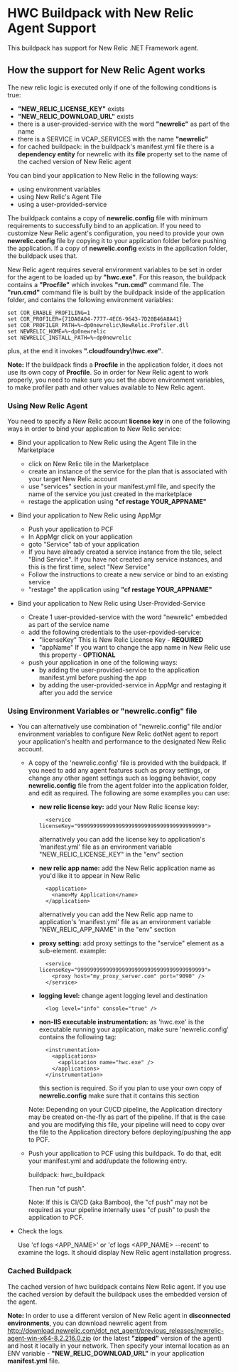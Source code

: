 # HWC Buildpack with New Relic Agent Support
This buildpack has support for New Relic .NET Framework agent.

## How the support for New Relic Agent works

The new relic logic is executed only if one of the following conditions is true:
* **"NEW_RELIC_LICENSE_KEY"** exists
* **"NEW_RELIC_DOWNLOAD_URL"** exists
* there is a user-provided-service with the word **"newrelic"** as part of the name
* there is a SERVICE in VCAP_SERVICES with the name **"newrelic"**
* for cached buildpack: in the buildpack's manifest.yml file there is a **dependency entity** for newrelic with its **file** property set to the name of the cached version of New Relic agent


You can bind your application to New Relic in the following ways:
* using environment variables
* using New Relic's Agent Tile
* using a user-provided-service

The buildpack contains a copy of **newrelic.config** file with minimum requirements to successfully bind to an application. If you need to customize New Relic agent's configuration, you need to provide your own **newrelic.config** file by copying it to your application folder before pushing the application. If a copy of **newrelic.config** exists in the application folder, the buildpack uses that.

New Relic agent requires several environment variables to be set in order for the agent to be loaded up by **"hwc.exe"**. For this reason, the buildpack contains a **"Procfile"** which invokes **"run.cmd"** command file. The **"run.cmd"** command file is built by the buildpack inside of the application folder, and contains the following environment variables:

    set COR_ENABLE_PROFILING=1
    set COR_PROFILER={71DA0A04-7777-4EC6-9643-7D28B46A8A41}
    set COR_PROFILER_PATH=%~dp0newrelic\NewRelic.Profiler.dll
    set NEWRELIC_HOME=%~dp0newrelic
    set NEWRELIC_INSTALL_PATH=%~dp0newrelic

plus, at the end it invokes **".cloudfoundry\hwc.exe"**.

**Note:** If the buildpack finds a **Procfile** in the application folder, it does not use its own copy of **Procfile**. So in order for New Relic agent to work properly, you need to make sure you set the above environment variables, to make profiler path and other values available to New Relic agent.


### Using New Relic Agent

You need to specify a New Relic account **license key** in one of the following ways in order to bind your application to New Relic service:

* Bind your application to New Relic using the Agent Tile in the Marketplace
	- click on New Relic tile in the Marketplace
	- create an instance of the service for the plan that is associated with your target New Relic account
	- use "services" section in your manifest.yml file, and specify the name of the service you just created in the marketplace
	- restage the application using **"cf restage YOUR_APPNAME"**

* Bind your application to New Relic using AppMgr
	- Push your application to PCF
	- In AppMgr click on your application
	- goto "Service" tab of your application
	- If you have already created a service instance from the tile, select "Bind Service". If you have not created any service instances, and this is the first time, select "New Service"
	- Follow the instructions to create a new service or bind to an existing service
	- "restage" the application using **"cf restage YOUR_APPNAME"**

* Bind your application to New Relic using User-Provided-Service
	- Create 1 user-provided-service with the word "newrelic" embedded as part of the service name 
	- add the following credentials to the user-rpovided-service:
		- "licenseKey" This is New Relic License Key - **REQUIRED**
		- "appName"    If you want to change the app name in New Relic use this property - **OPTIONAL**
	- push your application in one of the following ways:
		- by adding the user-provided-service to the application manifest.yml before pushing the app
		- by adding the user-provided-service in AppMgr and restaging it after you add the service


### Using Environment Variables or "newrelic.config" file

* You can alternatively use combination of "newrelic.config" file and/or environment variables to configure New Relic dotNet agent to report your application's health and performance to the designated New Relic account.

	- A copy of the 'newrelic.config' file is provided with the buildpack. If you need to add any agent features such as proxy settings, or change any other agent settings such as logging behavior, copy **newrelic.config** file from the agent folder into the application folder, and edit as required. The following are some examplles you can use:

		- **new relic license key:** add your New Relic license key:
			```
			  <service licenseKey="9999999999999999999999999999999999999999">
			```
		
			alternatively you can add the license key to application's 'manifest.yml' file as an environment variable "NEW_RELIC_LICENSE_KEY" in the "env" section


		- **new relic app name:** add the New Relic application name as you'd like it to appear in New Relic
			```
			  <application>
			    <name>My Application</name>
			  </application>
			```

			alternatively you can add the New Relic app name to application's 'manifest.yml' file as an environment variable "NEW_RELIC_APP_NAME" in the "env" section


	    - **proxy setting:** add proxy settings to the "service" element as a sub-element. example:
			```
	    	  <service licenseKey="9999999999999999999999999999999999999999">
	    	    <proxy host="my_proxy_server.com" port="9090" />
	    	  </service>
			```

	    - **logging level:** change agent logging level and destination
			```
	    	  <log level="info" console="true" />
			```

	    - **non-IIS executable instrumentation:** as 'hwc.exe' is the executable running your application, make sure 'newrelic.config' contains the following tag:
			```
			  <instrumentation>
			    <applications>
			      <application name="hwc.exe" />
			    </applications>
			  </instrumentation>
			```

			this section is required. So if you plan to use your own copy of **newrelic.config** make sure that it contains this section

	    
	    Note:  Depending on your CI/CD pipeline, the Application directory may be created on-the-fly as part of the pipeline.  If that is the case and you are modifying this file, your pipeline will need to copy over the file to the Application directory before deploying/pushing the app to PCF.

	 
	- Push your application to PCF using this buildpack. To do that, edit your manifest.yml and add/update the following entry.

		buildpack: hwc_buildpack

		Then run "cf push".

		Note: If this is CI/CD (aka Bamboo), the "cf push" may not be required as your pipeline internally uses "cf push" to push the application to PCF.


* Check the logs. 

	Use 'cf logs <APP_NAME>' or 'cf logs <APP_NAME> --recent' to examine the logs. It should display New Relic agent installation progress.

### Cached Buildpack

The cached version of hwc buildpack contains New Relic agent. If you use the cached version by default the buildpack uses the embedded version of the agent. 

**Note:** In order to use a different version of New Relic agent in **disconnected environments**, you can download newrelic agent from http://download.newrelic.com/dot_net_agent/previous_releases/newrelic-agent-win-x64-8.2.216.0.zip (or the latest **"zipped"** version of the agent) and host it locally in your network. Then specify your internal location as an ENV variable - **"NEW_RELIC_DOWNLOAD_URL"** in your application **manifest.yml** file.




